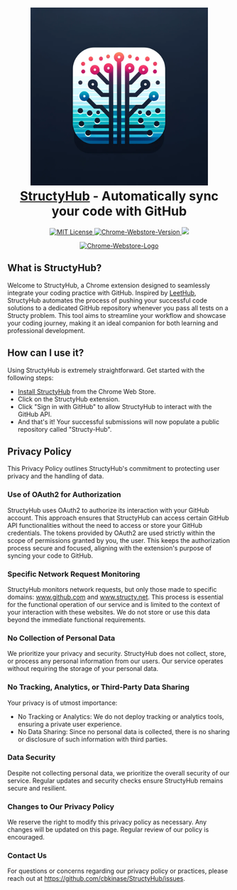 <h1 align="center">
  <a href="https://chrome.google.com/webstore/detail/structyhub/ignimibnnkigbbgdkjcmeijacogeiabe"><img src="assets/logo.png" alt="StructyHub - Automatically sync your code to GitHub." width="400"></a>
  <br>
  <a href="https://chrome.google.com/webstore/detail/structyhub/ignimibnnkigbbgdkjcmeijacogeiabe">StructyHub</a> - Automatically sync your code with GitHub
  <br>
</h1>

<p align="center">
  <a href="LICENSE">
    <img src="https://img.shields.io/badge/License-MIT-green.svg" alt="MIT License"/>
  </a>
  <a href="https://chrome.google.com/webstore/detail/structyhub/ignimibnnkigbbgdkjcmeijacogeiab">
    <img src="https://img.shields.io/chrome-web-store/v/ignimibnnkigbbgdkjcmeijacogeiabe.svg" alt="Chrome-Webstore-Version"/>
  </a>
  <a href="https://hits.seeyoufarm.com"><img src="https://hits.seeyoufarm.com/api/count/incr/badge.svg?url=https%3A%2F%2Fgithub.com%cbkinase%2FStructyHub%2F&count_bg=%2379C83D&title_bg=%23555555&icon=&icon_color=%23E7E7E7&title=visitors&edge_flat=false"/></a>
</p>

<p align="center">
  <a href="https://chrome.google.com/webstore/detail/structyhub/ignimibnnkigbbgdkjcmeijacogeiab">
    <img src="https://user-images.githubusercontent.com/53124886/111952712-34f12300-8aee-11eb-9fdd-ad579a1eb235.png" alt="Chrome-Webstore-Logo"/>
  </a>
</p>
  
## What is StructyHub?

Welcome to StructyHub, a Chrome extension designed to seamlessly integrate your coding practice with GitHub. Inspired by <a href="https://chrome.google.com/webstore/detail/leethub/aciombdipochlnkbpcbgdpjffcfdbggi">LeetHub</a>, StructyHub automates the process of pushing your successful code solutions to a dedicated GitHub repository whenever you pass all tests on a Structy problem. This tool aims to streamline your workflow and showcase your coding journey, making it an ideal companion for both learning and professional development.

## How can I use it?

Using StructyHub is extremely straightforward. Get started with the following steps:

- <a href="https://chrome.google.com/webstore/detail/structyhub/ignimibnnkigbbgdkjcmeijacogeiabe">Install StructyHub</a> from the Chrome Web Store.
- Click on the StructyHub extension.
- Click "Sign in with GitHub" to allow StructyHub to interact with the GitHub API.
- And that's it! Your successful submissions will now populate a public repository called "Structy-Hub".


## Privacy Policy

This Privacy Policy outlines StructyHub's commitment to protecting user privacy and the handling of data.

### Use of OAuth2 for Authorization
StructyHub uses OAuth2 to authorize its interaction with your GitHub account. This approach ensures that StructyHub can access certain GitHub API functionalities without the need to access or store your GitHub credentials. The tokens provided by OAuth2 are used strictly within the scope of permissions granted by you, the user. This keeps the authorization process secure and focused, aligning with the extension's purpose of syncing your code to GitHub.

### Specific Network Request Monitoring
StructyHub monitors network requests, but only those made to specific domains: www.github.com and www.structy.net. This process is essential for the functional operation of our service and is limited to the context of your interaction with these websites. We do not store or use this data beyond the immediate functional requirements.

### No Collection of Personal Data
We prioritize your privacy and security. StructyHub does not collect, store, or process any personal information from our users. Our service operates without requiring the storage of your personal data.

### No Tracking, Analytics, or Third-Party Data Sharing
Your privacy is of utmost importance:
- No Tracking or Analytics: We do not deploy tracking or analytics tools, ensuring a private user experience.
- No Data Sharing: Since no personal data is collected, there is no sharing or disclosure of such information with third parties.

### Data Security
Despite not collecting personal data, we prioritize the overall security of our service. Regular updates and security checks ensure StructyHub remains secure and resilient.

### Changes to Our Privacy Policy
We reserve the right to modify this privacy policy as necessary. Any changes will be updated on this page. Regular review of our policy is encouraged.

### Contact Us
For questions or concerns regarding our privacy policy or practices, please reach out at https://github.com/cbkinase/StructyHub/issues.

